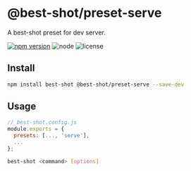 # @best-shot/preset-serve

A best-shot preset for dev server.

[url]: https://www.npmjs.com/package/@best-shot/preset-serve

[![npm version](https://img.shields.io/npm/v/@best-shot/preset-serve.svg?style=flat-square&logo=npm)][url]
![node](https://img.shields.io/node/v/@best-shot/preset-serve.svg?style=flat-square&colorB=green)
![license](https://img.shields.io/npm/l/@best-shot/preset-serve.svg?style=flat-square&colorB=blue)

## Install

```bash
npm install best-shot @best-shot/preset-serve --save-dev
```

## Usage

```js
// best-shot.config.js
module.exports = {
  presets: [..., 'serve'],
  ...
};
```

```bash
best-shot <command> [options]
```
